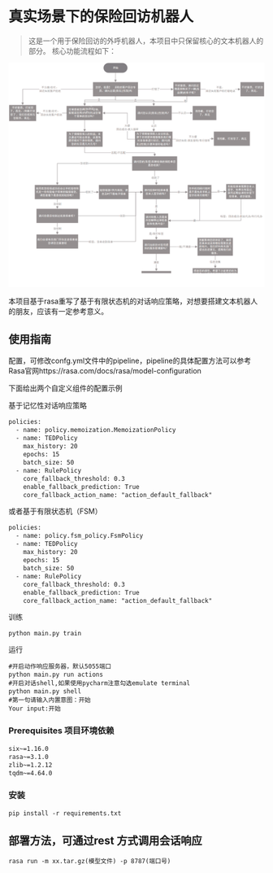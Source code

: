 # 真实场景下的保险回访机器人

> 这是一个用于保险回访的外呼机器人，本项目中只保留核心的文本机器人的部分。
> 核心功能流程如下：


![](https://github.com/Ulov888/ReturnVisitRobot/blob/main/process%20(1).png)


本项目基于rasa重写了基于有限状态机的对话响应策略，对想要搭建文本机器人的朋友，应该有一定参考意义。

## 使用指南
配置，可修改confg.yml文件中的pipeline，pipeline的具体配置方法可以参考Rasa官网https://rasa.com/docs/rasa/model-configuration

下面给出两个自定义组件的配置示例

基于记忆性对话响应策略
```
policies:
  - name: policy.memoization.MemoizationPolicy
  - name: TEDPolicy
    max_history: 20
    epochs: 15
    batch_size: 50
  - name: RulePolicy
    core_fallback_threshold: 0.3
    enable_fallback_prediction: True
    core_fallback_action_name: "action_default_fallback"
```
或者基于有限状态机（FSM）
```
policies:
  - name: policy.fsm_policy.FsmPolicy
  - name: TEDPolicy
    max_history: 20
    epochs: 15
    batch_size: 50
  - name: RulePolicy
    core_fallback_threshold: 0.3
    enable_fallback_prediction: True
    core_fallback_action_name: "action_default_fallback"
```

训练
```
python main.py train
```
运行
```
#开启动作响应服务器，默认5055端口
python main.py run actions
#开启对话shell,如果使用pycharm注意勾选emulate terminal
python main.py shell
#第一句请输入内置意图：开始
Your input:开始
```
### Prerequisites 项目环境依赖


```
six~=1.16.0
rasa~=3.1.0
zlib~=1.2.12
tqdm~=4.64.0
```

### 安装
```
pip install -r requirements.txt
```


## 部署方法，可通过rest 方式调用会话响应
```
rasa run -m xx.tar.gz(模型文件) -p 8787(端口号)
```
